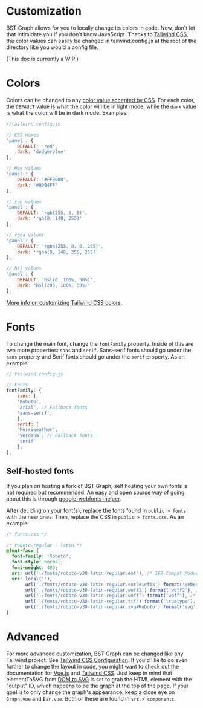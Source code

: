 # Customization

BST Graph allows for you to locally change its colors in  code. Now, don't let that intimidate you if you don't know JavaScript. Thanks to [Tailwind CSS](https://tailwindcss.com/), the color values can easily be changed in tailwind.config.js at the root of the directory like you would a config file.

(This doc is currently a WIP.)

# Colors

Colors can be changed to any [color value accepted by CSS](https://developer.mozilla.org/en-US/docs/Web/CSS/color_value). For each color, the `DEFAULT` value is what the color will be in light mode, while the `dark` value is what the color will be in dark mode. Examples:

```js
//tailwind.config.js

// CSS names
'panel': {
    DEFAULT: 'red',
    dark: 'dodgerblue'
},

// Hex values
'panel': {
    DEFAULT: '#FF0000',
    dark: '#0094FF'
},

// rgb values
'panel': {
    DEFAULT: 'rgb(255, 0, 0)',
    dark: 'rgb(0, 148, 255)'
},

// rgba values
'panel': {
    DEFAULT: 'rgba(255, 0, 0, 255)',
    dark: 'rgba(0, 148, 255, 255)'
},

// hsl values
'panel': {
    DEFAULT: 'hsl(0, 100%, 50%)',
    dark: 'hsl(205, 100%, 50%)'
},
```

[More info on customizing Tailwind CSS colors](https://tailwindcss.com/docs/customizing-colors).

# Fonts

To change the main font, change the `fontFamily` property. Inside of this are two more properties: `sans` and `serif`. Sans-serif fonts should go under the `sans` property and Serif fonts should go under the `serif` property. As an example:

```js
// tailwind.config.js

// Fonts
fontFamily: {
    sans: [
    'Roboto',
    'Arial', // Fallback fonts
    'sans-serif',
    ],
    serif: [
    'Merriweather',
    'Verdana', // Fallback fonts
    'serif'
    ],
},
```

## Self-hosted fonts

If you plan on hosting a fork of BST Graph, self hosting your own fonts is not required but recommended. An easy and open source way of going about this is through [google-webfonts-helper](https://google-webfonts-helper.herokuapp.com/fonts).

After deciding on your font(s), replace the fonts found in `public > fonts` with the new ones. Then, replace the CSS in `public > fonts.css`. As an example:

```css
/* fonts.css */

/* roboto-regular - latin */
@font-face {
  font-family: 'Roboto';
  font-style: normal;
  font-weight: 400;
  src: url('./fonts/roboto-v30-latin-regular.eot'); /* IE9 Compat Modes */
  src: local(''),
       url('./fonts/roboto-v30-latin-regular.eot?#iefix') format('embedded-opentype'), /* IE6-IE8 */
       url('./fonts/roboto-v30-latin-regular.woff2') format('woff2'), /* Super Modern Browsers */
       url('./fonts/roboto-v30-latin-regular.woff') format('woff'), /* Modern Browsers */
       url('./fonts/roboto-v30-latin-regular.ttf') format('truetype'), /* Safari, Android, iOS */
       url('./fonts/roboto-v30-latin-regular.svg#Roboto') format('svg'); /* Legacy iOS */
}
```

# Advanced

For more advanced customization, BST Graph can be changed like any Tailwind project. See [Tailwind CSS Configuration](https://tailwindcss.com/docs/configuration). If you'd like to go even further to change the layout in code, you might want to check out the documentation for [Vue.js](https://vuejs.org/guide/introduction.html) and [Tailwind CSS](https://tailwindcss.com/docs/installation). Just keep in mind that elementToSVG from [DOM to SVG](https://www.npmjs.com/package/dom-to-svg) is set to grab the HTML element with the "output" ID, which happens to be the graph at the top of the page. If your goal is to only change the graph's appearance, keep a close eye on `Graph.vue` and `Bar.vue`. Both of these are found in `src > components`.